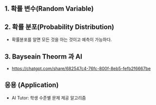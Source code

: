 ## 1. 확률 변수(Random Variable)

## 2. 확률 분포(Probability Distribution)
- 확률뷴포를 알면 모든 것을 아는 것이고 예측이 가능하다.

## 3. Bayseain Theorm 과 AI
- https://chatgpt.com/share/682547c4-76fc-800f-8eb5-fefb2f6667be

## 응용 (Application)
- AI Tutor: 학생 수준별 문제 제공 알고리즘

